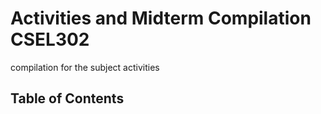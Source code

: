 # Activities and Midterm Compilation CSEL302
compilation for the subject activities

## Table of Contents
